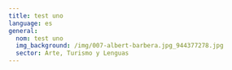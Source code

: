 ```yaml
---
title: test uno
language: es
general:
  nom: test uno
  img_background: /img/007-albert-barbera.jpg_944377278.jpg
  sector: Arte, Turismo y Lenguas
---
```

